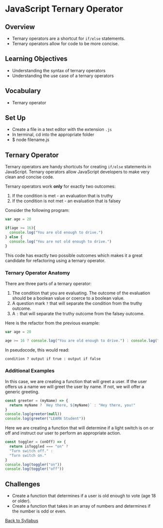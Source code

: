 # JavaScript Ternary Operator

## Overview
- Ternary operators are a shortcut for `if/else` statements.
- Ternary operators allow for code to be more concise.

## Learning Objectives
- Understanding the syntax of ternary operators
- Understanding the use case of a ternary operators

## Vocabulary
- Ternary operator

## Set Up
- Create a file in a text editor with the extension `.js`
- In terminal, cd into the appropriate folder
- $ node filename.js

## Ternary Operator

Ternary operators are handy shortcuts for creating `if/else` statements in JavaScript. Ternary operators allow JavaScript developers to make very clean and concise code.

Ternary operators work **only** for exactly two outcomes:
1. If the condition is met - an evaluation that is truthy
2. If the condition is not met - an evaluation that is falsey

Consider the following program:
```javascript
var age = 20

if(age >= 16){
  console.log("You are old enough to drive.")
} else {
  console.log("You are not old enough to drive.")
}
```

This code has exactly two possible outcomes which makes it a great candidate for refactoring using a ternary operator.

### Ternary Operator Anatomy
There are three parts of a ternary operator:
1. The condition that you are evaluating. The outcome of the evaluation should be a boolean value or coerce to a boolean value.
2. A question mark `?` that will separate the condition from the truthy outcome.
3. A `:` that will separate the truthy outcome from the falsey outcome.

Here is the refactor from the previous example:

```javascript
var age = 20

age >= 16 ? console.log("You are old enough to drive.") : console.log("You are not old enough to drive.")
```

In pseudocode, this would read:

```
condition ? output if true : output if false
```

### Additional Examples
In this case, we are creating a function that will greet a user. If the user offers us a name we will greet the user by name. If not, we will offer a generic greeting.

```javascript
const greeter = (myName) => {
  return myName ? `Hey there, ${myName}` : "Hey there, you!"
}
console.log(greeter(null))
console.log(greeter("LEARN Student"))
```

Here we are creating a function that will determine if a light switch is on or off and instruct our user to perform an appropriate action.
```javascript
const toggler = (onOff) => {
  return isToggled === "on" ?
  "Turn switch off." :
  "Turn switch on."
}
console.log(toggler("on"))
console.log(toggler("off"))
```

## Challenges
- Create a function that determines if a user is old enough to vote (age 18 or older).
- Create a function that takes in an array of numbers and determines if the number is odd or even.

[ Back to Syllabus ](../README.md#unit-one-javascript-foundations)
